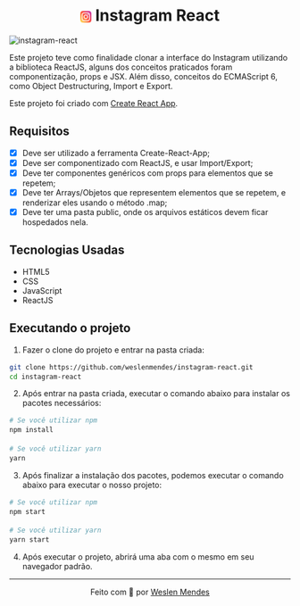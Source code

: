 <h1 align="center">
  <img align="center" width="4%" src="public/assets/favicon.png" /> Instagram React
</h1>

![instagram-react](https://user-images.githubusercontent.com/62858747/158065224-67c55fdb-90df-4cef-90b3-30ee5a968e2d.gif)

Este projeto teve como finalidade clonar a interface do Instagram utilizando a biblioteca ReactJS, alguns dos conceitos praticados foram componentização, props e JSX. Além disso, conceitos do ECMAScript 6, como Object Destructuring, Import e Export.

Este projeto foi criado com [Create React App](https://github.com/facebook/create-react-app).

## Requisitos

- [x] Deve ser utilizado a ferramenta Create-React-App;
- [x] Deve ser componentizado com ReactJS, e usar Import/Export;
- [x] Deve ter componentes genéricos com props para elementos que se repetem;
- [x] Deve ter Arrays/Objetos que representem elementos que se repetem, e renderizar eles usando o método .map;
- [x] Deve ter uma pasta public, onde os arquivos estáticos devem ficar hospedados nela.

## Tecnologias Usadas

- HTML5
- CSS
- JavaScript
- ReactJS

## Executando o projeto

1. Fazer o clone do projeto e entrar na pasta criada:

```bash
git clone https://github.com/weslenmendes/instagram-react.git
cd instagram-react
```

2. Após entrar na pasta criada, executar o comando abaixo para instalar os pacotes necessários:

```bash
# Se você utilizar npm
npm install

# Se você utilizar yarn
yarn
```

3. Após finalizar a instalação dos pacotes, podemos executar o comando abaixo para executar o nosso projeto:

```bash
# Se você utilizar npm
npm start

# Se você utilizar yarn
yarn start
```

4. Após executar o projeto, abrirá uma aba com o mesmo em seu navegador padrão.

---

<p align="center">Feito com 💜 por <a href="https://github.com/weslenmendes">Weslen Mendes</a></p>
